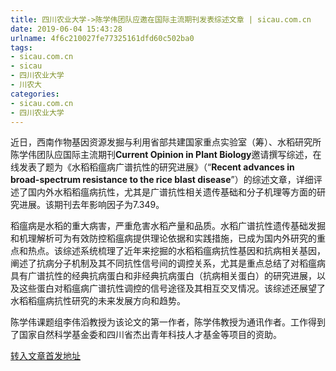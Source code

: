 ```yaml
---
title: 四川农业大学->陈学伟团队​应邀在国际主流期刊发表综述文章 | sicau.com.cn
date: 2019-06-04 15:43:28
urlname: 4f6c210027fe77325161dfd60c502ba0
tags: 
- sicau.com.cn
- sicau
- 四川农业大学
- 川农大
categories:
- sicau.com.cn
- 四川农业大学
---
```



近日，西南作物基因资源发掘与利用省部共建国家重点实验室（筹）、水稻研究所陈学伟团队应国际主流期刊****Current Opinion in Plant Biology****邀请撰写综述，在线发表了题为《水稻稻瘟病广谱抗性的研究进展》（“****Recent advances in broad-spectrum resistance to the rice blast disease****”）的综述文章，详细评述了国内外水稻稻瘟病抗性，尤其是广谱抗性相关遗传基础和分子机理等方面的研究进展。该期刊去年影响因子为7.349。

稻瘟病是水稻的重大病害，严重危害水稻产量和品质。水稻广谱抗性遗传基础发掘和机理解析可为有效防控稻瘟病提供理论依据和实践措施，已成为国内外研究的重点和热点。该综述系统梳理了近年来挖掘的水稻稻瘟病抗性基因和抗病相关基因，阐述了抗病分子机制及其不同抗性信号间的调控关系，尤其是重点总结了对稻瘟病具有广谱抗性的经典抗病蛋白和非经典抗病蛋白（抗病相关蛋白）的研究进展，以及这些蛋白对稻瘟病广谱抗性调控的信号途径及其相互交叉情况。该综述还展望了水稻稻瘟病抗性研究的未来发展方向和趋势。

陈学伟课题组李伟滔教授为该论文的第一作者，陈学伟教授为通讯作者。工作得到了国家自然科学基金委和四川省杰出青年科技人才基金等项目的资助。





[转入文章首发地址](https://news.sicau.edu.cn/info/1078/51896.htm)